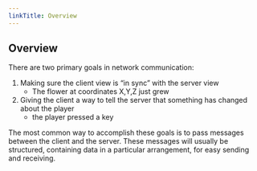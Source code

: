 ```yaml
---
linkTitle: Overview
---
```


<article class="docs-entry">
<h1 id="overview">Overview<a class="headerlink" href="#overview" title="Permanent link"> </a></h1>
<p>There are two primary goals in network communication:</p>
<ol>
<li>Making sure the client view is &ldquo;in sync&rdquo; with the server view<ul>
<li>The flower at coordinates X,Y,Z just grew</li>
</ul>
</li>
<li>Giving the client a way to tell the server that something has changed about the player<ul>
<li>the player pressed a key</li>
</ul>
</li>
</ol>
<p>The most common way to accomplish these goals is to pass messages between the client and the server. These messages will
usually be structured, containing data in a particular arrangement, for easy sending and receiving.</p>
</article>